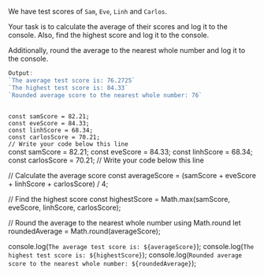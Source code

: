 We have test scores of `Sam`, `Eve`,
`Linh`
and
`Carlos`.

Your task is to calculate the average
of their scores and log it to the console.
Also, find the highest score
and
log it to the console.

Additionally, round the average to the nearest
whole number and log it to the console.

```js
Output:
`The average test score is: 76.2725`
`The highest test score is: 84.33`
`Rounded average score to the nearest whole number: 76`
```
<codeblock language="javascript" type="exercise" testMode="fixedInput">
<code>
const samScore = 82.21;
const eveScore = 84.33;
const linhScore = 68.34;
const carlosScore = 70.21;
// Write your code below this line
</code>

<solution>
const samScore = 82.21;
const eveScore = 84.33;
const linhScore = 68.34;
const carlosScore = 70.21;
// Write your code below this line

// Calculate the average score
const averageScore = (samScore + eveScore + linhScore + carlosScore) / 4;

// Find the highest score
const highestScore = Math.max(samScore, eveScore, linhScore, carlosScore);

// Round the average to the nearest whole number using Math.round
let roundedAverage = Math.round(averageScore);

console.log(`The average test score is: ${averageScore}`);
console.log(`The highest test score is: ${highestScore}`);
console.log(`Rounded average score to the nearest whole number: ${roundedAverage}`);
</solution>
</codeblock>
